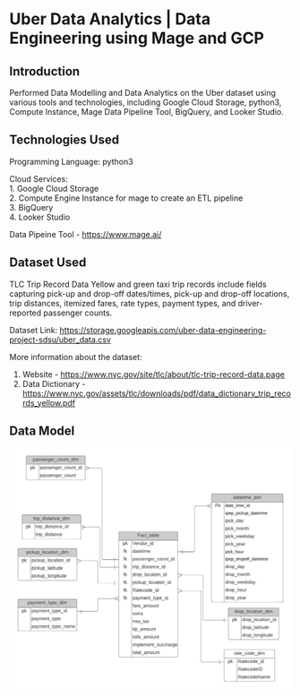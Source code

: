 # Uber Data Analytics | Data Engineering using Mage and GCP 

## Introduction

Performed Data Modelling and Data Analytics on the Uber dataset using various tools and technologies, including Google Cloud Storage, python3, Compute Instance, Mage Data Pipeline Tool, BigQuery, and Looker Studio.

## Technologies Used
Programming Language:
    python3<br>

Cloud Services:<br>
    1. Google Cloud Storage<br>
    2. Compute Engine Instance for mage to create an ETL pipeline<br>
    3. BigQuery<br>
    4. Looker Studio<br>

Data Pipeine Tool - https://www.mage.ai/

## Dataset Used
TLC Trip Record Data
Yellow and green taxi trip records include fields capturing pick-up and drop-off dates/times, pick-up and drop-off locations, trip distances, itemized fares, rate types, payment types, and driver-reported passenger counts.

Dataset Link: https://storage.googleapis.com/uber-data-engineering-project-sdsu/uber_data.csv


More information about the dataset:
1. Website - https://www.nyc.gov/site/tlc/about/tlc-trip-record-data.page
2. Data Dictionary - https://www.nyc.gov/assets/tlc/downloads/pdf/data_dictionary_trip_records_yellow.pdf

## Data Model
<img src= "data_model.jpeg">
